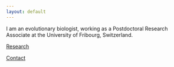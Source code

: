 ```yaml
---
layout: default
---
```


I am an evolutionary biologist, working as a Postdoctoral Research Associate at the University of Fribourg, Switzerland. 

[Research](./Research)

[Contact](./Contact.html)